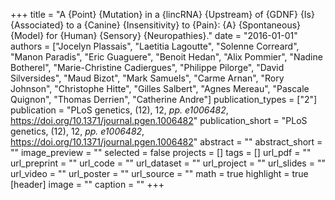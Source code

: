+++
title = "A {Point} {Mutation} in a {lincRNA} {Upstream} of {GDNF} {Is} {Associated} to a {Canine} {Insensitivity} to {Pain}: {A} {Spontaneous} {Model} for {Human} {Sensory} {Neuropathies}."
date = "2016-01-01"
authors = ["Jocelyn Plassais", "Laetitia Lagoutte", "Solenne Correard", "Manon Paradis", "Eric Guaguere", "Benoit Hedan", "Alix Pommier", "Nadine Botherel", "Marie-Christine Cadiergues", "Philippe Pilorge", "David Silversides", "Maud Bizot", "Mark Samuels", "Carme Arnan", "Rory Johnson", "Christophe Hitte", "Gilles Salbert", "Agnes Mereau", "Pascale Quignon", "Thomas Derrien", "Catherine Andre"]
publication_types = ["2"]
publication = "PLoS genetics, (12), 12, _pp. e1006482_, https://doi.org/10.1371/journal.pgen.1006482"
publication_short = "PLoS genetics, (12), 12, _pp. e1006482_, https://doi.org/10.1371/journal.pgen.1006482"
abstract = ""
abstract_short = ""
image_preview = ""
selected = false
projects = []
tags = []
url_pdf = ""
url_preprint = ""
url_code = ""
url_dataset = ""
url_project = ""
url_slides = ""
url_video = ""
url_poster = ""
url_source = ""
math = true
highlight = true
[header]
image = ""
caption = ""
+++
